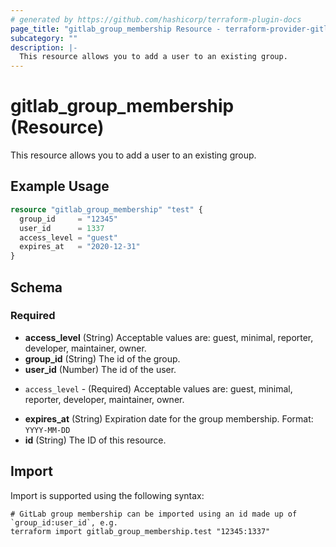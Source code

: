 ```yaml
---
# generated by https://github.com/hashicorp/terraform-plugin-docs
page_title: "gitlab_group_membership Resource - terraform-provider-gitlab"
subcategory: ""
description: |-
  This resource allows you to add a user to an existing group.
---
```


# gitlab_group_membership (Resource)

This resource allows you to add a user to an existing group.

## Example Usage

```terraform
resource "gitlab_group_membership" "test" {
  group_id     = "12345"
  user_id      = 1337
  access_level = "guest"
  expires_at   = "2020-12-31"
}
```

<!-- schema generated by tfplugindocs -->
## Schema

### Required

- **access_level** (String) Acceptable values are: guest, minimal, reporter, developer, maintainer, owner.
- **group_id** (String) The id of the group.
- **user_id** (Number) The id of the user.

* `access_level` - (Required)  Acceptable values are: guest, minimal, reporter, developer, maintainer, owner.

- **expires_at** (String) Expiration date for the group membership. Format: `YYYY-MM-DD`
- **id** (String) The ID of this resource.

## Import

Import is supported using the following syntax:

```shell
# GitLab group membership can be imported using an id made up of `group_id:user_id`, e.g.
terraform import gitlab_group_membership.test "12345:1337"
```
